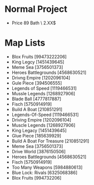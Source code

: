 # Normal Project

- Price 89 Bath  \ 2.XX$
# Map Lists

- Blox Fruits [99473222206]
- King Legcy [1451439645]
- Meme Sea [3756501373]
- Heroes Battlegrounds [4568630521]
- Drivng Empire [1202096104]
- Gule Piece [394506555]
- Legends of Speed [1119466531]
- Mussle Legends [1268927906]
- Blade Ball [4777817887]
- Fisch [5750914919]
- Build A Boat [210851291]
- Legends-Of-Speed [1119466531]
- Driving Empire [1202096104]
- Muscle Legends [1268927906]
- King Legacy [1451439645]
- Glue Piece [185639929]
- Build A Boat For Treasure [210851291]
- Meme Sea [3756501373]
- Drive World [3876150506]
- Heroes Battlegrounds [4568630521]
- Fisch [5750914919]
- Too Many Weapons [5984880613]
- Blue Lock: Rivals [6325068386]
- Blox Fruits [994732206]

